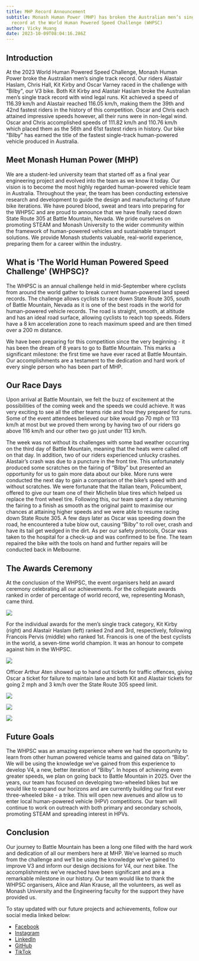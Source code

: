 ```yaml
---
title: MHP Record Announcement
subtitle: Monash Human Power (MHP) has broken the Australian men’s single track
  record at the World Human Powered Speed Challenge (WHPSC)
author: Vicky Huang
date: 2023-10-09T08:04:16.286Z
---
```

## Introduction

At the 2023 World Human Powered Speed Challenge, Monash Human Power broke the Australian men’s single track record. Our riders Alastair Haslam, Chris Hall, Kit Kirby and Oscar Varney raced in the challenge with "Bilby", our V3 bike. Both Kit Kirby and Alastair Haslam broke the Australian men’s single track record with wind legal runs.  Kit achieved a speed of 116.39 km/h and Alastair reached 116.05 km/h, making them the 39th and 42nd fastest riders in the history of this competition. Oscar and Chris each attained impressive speeds however, all their runs were in non-legal wind. Oscar and Chris accomplished speeds of 111.82 km/h and 110.76 km/h which placed them as the 56th and 61st fastest riders in history. Our bike "Bilby" has earned the title of the fastest single-track human-powered vehicle produced in Australia.

## Meet Monash Human Power (MHP)

We are a student-led university team that started off as a final year engineering project and evolved into the team as we know it today. Our vision is to become the most highly regarded human-powered vehicle team in Australia. Throughout the year, the team has been conducting extensive research and development to guide the design and manufacturing of future bike iterations. We have poured blood, sweat and tears into preparing for the WHPSC and are proud to announce that we have finally raced down State Route 305 at Battle Mountain, Nevada. We pride ourselves on promoting STEAM and Monash University to the wider community within the framework of human-powered vehicles and sustainable transport solutions. We provide Monash students valuable, real-world experience, preparing them for a career within the industry.

## What is 'The World Human Powered Speed Challenge' (WHPSC)?

The WHPSC is an annual challenge held in mid-September where cyclists from around the world gather to break current human-powered land speed records. The challenge allows cyclists to race down State Route 305, south of Battle Mountain, Nevada as it is one of the best roads in the world for human-powered vehicle records. The road is straight, smooth, at altitude and has an ideal road surface, allowing cyclists to reach top speeds. Riders have a 8 km acceleration zone to reach maximum speed and are then timed over a 200 m distance. 

We have been preparing for this competition since the very beginning - it has been the dream of 8 years to go to Battle Mountain. This marks a significant milestone: the first time we have ever raced at Battle Mountain. Our accomplishments are a testament to the dedication and hard work of every single person who has been part of MHP.

## Our Race Days

Upon arrival at Battle Mountain, we felt the buzz of excitement at the possibilities of the coming week and the speeds we could achieve. It was very exciting to see all the other teams ride and how they prepared for runs. Some of the event attendees believed our bike would go 70 mph or 113 km/h at most but we proved them wrong by having two of our riders go above 116 km/h and our other two go just under 113 km/h. 

The week was not without its challenges with some bad weather occurring on the third day of Battle Mountain, meaning that the heats were called off on that day. In addition, two of our riders experienced unlucky crashes. Alastair’s crash was due to a puncture in the front tire. This unfortunately produced some scratches on the fairing of “Bilby” but presented an opportunity for us to gain more data about our bike. More runs were conducted the next day to gain a comparison of the bike’s speed with and without scratches. We were fortunate that the Italian team, Policumbent, offered to give our team one of their Michelin blue tires which helped us replace the front wheel tire. Following this, our team spent a day returning the fairing to a finish as smooth as the original paint to maximise our chances at attaining higher speeds and we were able to resume racing down State Route 305. A few days later as Oscar was speeding down the road, he encountered a tube blow out, causing “Bilby” to roll over, crash and have its tail get wedged in the dirt. As per our safety protocols, Oscar was taken to the hospital for a check-up and was confirmed to be fine. The team repaired the bike with the tools on hand and further repairs will be conducted back in Melbourne.

## The Awards Ceremony

At the conclusion of the WHPSC, the event organisers held an award ceremony celebrating all our achievements. For the collegiate awards ranked in order of percentage of world record, we, representing Monash, came third.

![](../images/collegiate-awards.jpeg)

For the individual awards for the men’s single track category, Kit Kirby (right) and Alastair Haslam (left) ranked 2nd and 3rd, respectively, following Francois Pervis (middle) who ranked 1st. Francois is one of the best cyclists in the world, a seven-time world champion. It was an honour to compete against him in the WHPSC.

![](../images/men-s-single-track.jpeg)

Officer Arthur Aten showed up to hand out tickets for traffic offences, giving Oscar a ticket for failure to maintain lane and both Kit and Alastair tickets for going 2 mph and 3 km/h over the State Route 305 speed limit. 

![](../images/oscar-failure-to-maintain-lane.jpeg)

![](../images/kit-speeding.jpeg)

![](../images/alastair-speeding.jpeg)

## Future Goals

The WHPSC was an amazing experience where we had the opportunity to learn from other human powered vehicle teams and gained data on “Bilby”. We will be using the knowledge we’ve gained from this experience to develop V4, a new, better iteration of “Bilby”. In hopes of achieving even greater speeds, we plan on going back to Battle Mountain in 2025. Over the years, our team has  focused on developing two-wheeled bikes but we would like to expand our horizons and are currently building our first ever three-wheeled bike - a trike. This will open new avenues and allow us to enter local human-powered vehicle (HPV) competitions. Our team will continue to work on outreach with both primary and secondary schools, promoting STEAM and spreading interest in HPVs.

## Conclusion

Our journey to Battle Mountain has been a long one filled with the hard work and dedication of all our members here at MHP. We’ve learned so much from the challenge and we’ll be using the knowledge we’ve gained to improve V3 and inform our design decisions for V4, our next bike. The accomplishments we’ve reached have been significant and are a remarkable milestone in our history. Our team would like to thank the WHPSC organisers, Alice and Alan Krause, all the volunteers, as well as Monash University and the Engineering faculty for the support they have provided us.

To stay updated with our future projects and achievements, follow our social media linked below:

* [Facebook](https://www.facebook.com/MonashHumanPower/)
* [Instagram](https://www.instagram.com/monashhumanpower/)
* [LinkedIn](https://www.linkedin.com/company/monashhpt/)
* [GitHub](https://github.com/monash-human-power)
* [TikTok](https://www.tiktok.com/@monashhumanpower)